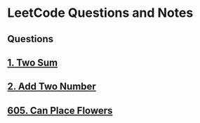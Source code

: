 # LeetCode Questions and Notes

## Questions

## [1. Two Sum](/DSA%20Practice/LeetCode/1.%20Two%20Sum/README.md)

## [2. Add Two Number](/DSA%20Practice/LeetCode/2.%20Add%20Two%20Number/README.md)

## [605. Can Place Flowers](/DSA%20Practice/LeetCode/605.%20Can%20Place%20Flowers/README.md)

